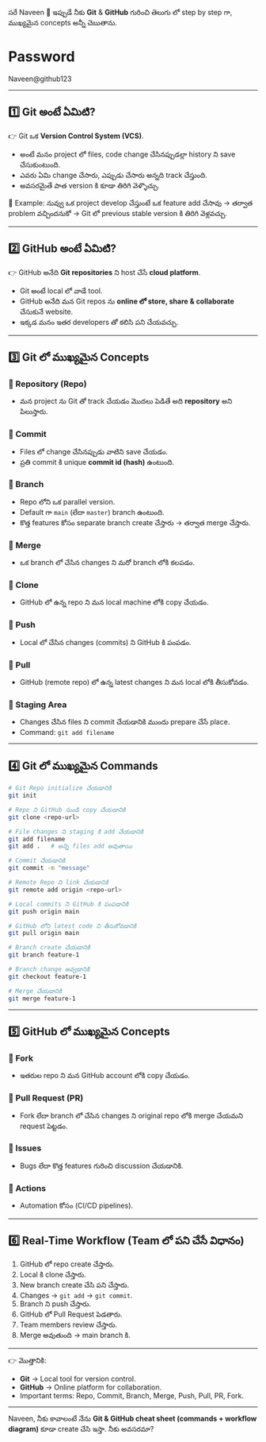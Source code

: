 సరే Naveen 🚀
ఇప్పుడే నీకు **Git** & **GitHub** గురించి తెలుగు లో step by step గా, ముఖ్యమైన concepts అన్నీ చెబుతాను.

# Password 
Naveen@github123

---

## 1️⃣ Git అంటే ఏమిటి?

👉 Git ఒక **Version Control System (VCS)**.

- అంటే మనం project లో files, code change చేసినప్పుడల్లా history ని save చేసుకుంటుంది.
- ఎవరు ఏమి change చేసారు, ఎప్పుడు చేసారు అన్నది track చేస్తుంది.
- అవసరమైతే పాత version కి కూడా తిరిగి వెళ్ళొచ్చు.

📝 Example: నువ్వు ఒక project develop చేస్తుంటే ఒక feature add చేసావు → తర్వాత problem వచ్చిందనుకో → Git లో previous stable version కి తిరిగి వెళ్లవచ్చు.

---

## 2️⃣ GitHub అంటే ఏమిటి?

👉 GitHub అనేది **Git repositories** ని host చేసే **cloud platform**.

- Git అంటే local లో వాడే tool.
- GitHub అనేది మన Git repos ను **online లో store, share & collaborate** చేసుకునే website.
- ఇక్కడ మనం ఇతర developers తో కలిసి పని చేయవచ్చు.

---

## 3️⃣ Git లో ముఖ్యమైన Concepts

### 🔹 Repository (Repo)

- మన project ను Git తో track చేయడం మొదలు పెడితే అది **repository** అని పిలుస్తారు.

### 🔹 Commit

- Files లో change చేసినప్పుడు వాటిని save చేయడం.
- ప్రతి commit కి unique **commit id (hash)** ఉంటుంది.

### 🔹 Branch

- Repo లోని ఒక parallel version.
- Default గా `main` (లేదా `master`) branch ఉంటుంది.
- కొత్త features కోసం separate branch create చేస్తారు → తర్వాత merge చేస్తారు.

### 🔹 Merge

- ఒక branch లో చేసిన changes ని మరో branch లోకి కలపడం.

### 🔹 Clone

- GitHub లో ఉన్న repo ని మన local machine లోకి copy చేయడం.

### 🔹 Push

- Local లో చేసిన changes (commits) ని GitHub కి పంపడం.

### 🔹 Pull

- GitHub (remote repo) లో ఉన్న latest changes ని మన local లోకి తీసుకోవడం.

### 🔹 Staging Area

- Changes చేసిన files ని commit చేయడానికి ముందు prepare చేసే place.
- Command: `git add filename`

---

## 4️⃣ Git లో ముఖ్యమైన Commands

```bash
# Git Repo initialize చేయడానికి
git init

# Repo ని GitHub నుండి copy చేయడానికి
git clone <repo-url>

# File changes ని staging కి add చేయడానికి
git add filename
git add .   # అన్ని files add అవుతాయి

# Commit చేయడానికి
git commit -m "message"

# Remote Repo ని link చేయడానికి
git remote add origin <repo-url>

# Local commits ని GitHub కి పంపడానికి
git push origin main

# GitHub లోని latest code ని తీసుకోవడానికి
git pull origin main

# Branch create చేయడానికి
git branch feature-1

# Branch change అవ్వడానికి
git checkout feature-1

# Merge చేయడానికి
git merge feature-1
```

---

## 5️⃣ GitHub లో ముఖ్యమైన Concepts

### 🔹 Fork

- ఇతరుల repo ని మన GitHub account లోకి copy చేయడం.

### 🔹 Pull Request (PR)

- Fork లేదా branch లో చేసిన changes ని original repo లోకి merge చేయమని request పెట్టడం.

### 🔹 Issues

- Bugs లేదా కొత్త features గురించి discussion చేయడానికి.

### 🔹 Actions

- Automation కోసం (CI/CD pipelines).

---

## 6️⃣ Real-Time Workflow (Team లో పని చేసే విధానం)

1. GitHub లో repo create చేస్తారు.
2. Local కి clone చేస్తారు.
3. New branch create చేసి పని చేస్తారు.
4. Changes → `git add` → `git commit`.
5. Branch ని push చేస్తారు.
6. GitHub లో Pull Request పెడతారు.
7. Team members review చేస్తారు.
8. Merge అవుతుంది → main branch కి.

---

👉 మొత్తానికి:

- **Git** → Local tool for version control.
- **GitHub** → Online platform for collaboration.
- Important terms: Repo, Commit, Branch, Merge, Push, Pull, PR, Fork.

---

Naveen, నీకు కావాలంటే నేను **Git & GitHub cheat sheet (commands + workflow diagram)** కూడా create చేసి ఇస్తా. నీకు అవసరమా?
